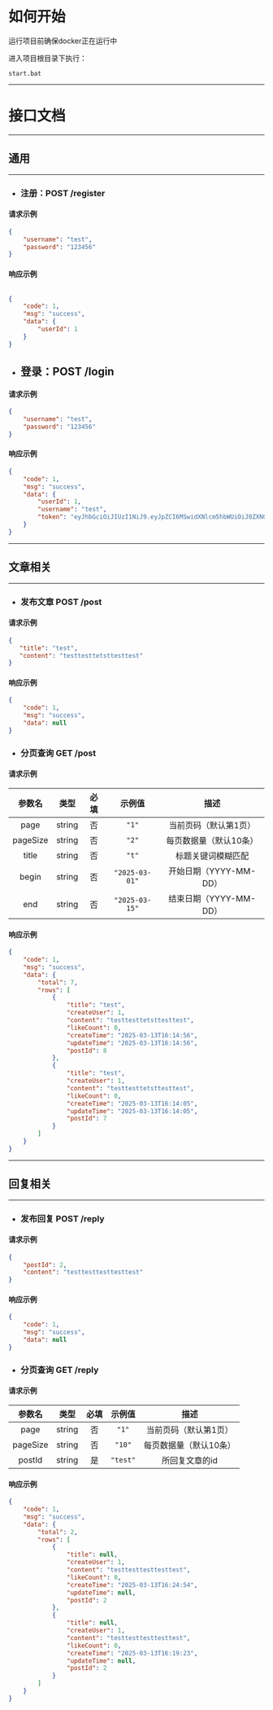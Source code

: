 # 如何开始
运行项目前确保docker正在运行中

进入项目根目录下执行：
```shell
start.bat
```

---
# 接口文档
---
## 通用
---
- ### 注册：POST /register
#### 请求示例
```json
{
    "username": "test",
    "password": "123456"
}
```
#### 响应示例
```json

{
    "code": 1,
    "msg": "success",
  	"data": {
        "userId": 1
  	}
}
```
- ## 登录：POST /login
#### 请求示例
```json
{
    "username": "test",
    "password": "123456"
}
```
#### 响应示例
```json
{
    "code": 1,
    "msg": "success",
    "data": {
        "userId": 1,
        "username": "test",
        "token": "eyJhbGciOiJIUzI1NiJ9.eyJpZCI6MSwidXNlcm5hbWUiOiJ0ZXN0IiwiZXhwIjoxNzQxODk3ODk3fQ.OUZzi4EcV7ZAinj-kJt1bLw_DOp8yWmsWjS2bh9O87k"
    }
}
```
---
## 文章相关
---
- ### 发布文章 POST /post
#### 请求示例
```json
{
   "title": "test",
   "content": "testtesttetsttesttest"
}
```
#### 响应示例
```json
{
    "code": 1,
    "msg": "success",
    "data": null
}
```
- ### 分页查询 GET /post
#### 请求示例

|  参数名  |  类型  | 必填 |     示例值     |          描述          |
| :------: | :----: | :--: | :------------: | :--------------------: |
|   page   | string |  否  |     `"1"`      | 当前页码（默认第1页）  |
| pageSize | string |  否  |     `"2"`      | 每页数据量（默认10条） |
|  title   | string |  否  |     `"t"`      |   标题关键词模糊匹配   |
|  begin   | string |  否  | `"2025-03-01"` | 开始日期（YYYY-MM-DD） |
|   end    | string |  否  | `"2025-03-15"` | 结束日期（YYYY-MM-DD） |

#### 响应示例
```json
{
    "code": 1,
    "msg": "success",
    "data": {
        "total": 7,
        "rows": [
            {
                "title": "test",
                "createUser": 1,
                "content": "testtesttetsttesttest",
                "likeCount": 0,
                "createTime": "2025-03-13T16:14:56",
                "updateTime": "2025-03-13T16:14:56",
                "postId": 8
            },
            {
                "title": "test",
                "createUser": 1,
                "content": "testtesttetsttesttest",
                "likeCount": 0,
                "createTime": "2025-03-13T16:14:05",
                "updateTime": "2025-03-13T16:14:05",
                "postId": 7
            }
        ]
    }
}
```
----
## 回复相关
---
- ### 发布回复 POST /reply
#### 请求示例
```json
{
    "postId": 2,
    "content": "testtesttesttesttest"
}
```
#### 响应示例
```json
{
    "code": 1,
    "msg": "success",
    "data": null
}
```
- ### 分页查询 GET /reply
#### 请求示例

|  参数名  |  类型  | 必填 |  示例值  |          描述          |
| :------: | :----: | :--: | :------: | :--------------------: |
|   page   | string |  否  |  `"1"`   | 当前页码（默认第1页）  |
| pageSize | string |  否  |  `"10"`  | 每页数据量（默认10条） |
|  postId  | string |  是  | `"test"` |     所回复文章的id     |

#### 响应示例
```json
{
    "code": 1,
    "msg": "success",
    "data": {
        "total": 2,
        "rows": [
            {
                "title": null,
                "createUser": 1,
                "content": "testtesttesttesttest",
                "likeCount": 0,
                "createTime": "2025-03-13T16:24:54",
                "updateTime": null,
                "postId": 2
            },
            {
                "title": null,
                "createUser": 1,
                "content": "testtesttesttesttest",
                "likeCount": 0,
                "createTime": "2025-03-13T16:19:23",
                "updateTime": null,
                "postId": 2
            }
        ]
    }
}
```















